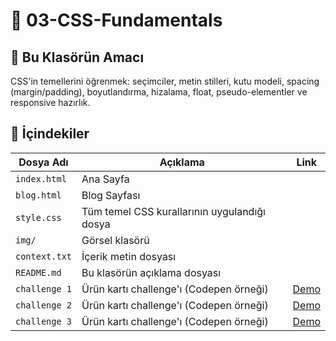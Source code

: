# 🎨 03-CSS-Fundamentals

## 🎯 **Bu Klasörün Amacı**

CSS'in temellerini öğrenmek: seçimciler, metin stilleri, kutu modeli, spacing (margin/padding), boyutlandırma, hizalama, float, pseudo-elementler ve responsive hazırlık.

## 📝 **İçindekiler**

| Dosya Adı     | Açıklama                                     | Link                                              |
| ------------- | -------------------------------------------- | ------------------------------------------------- |
| `index.html`  | Ana Sayfa                                    |                                                   |
| `blog.html`   | Blog Sayfası                                 |                                                   |
| `style.css`   | Tüm temel CSS kurallarının uygulandığı dosya |                                                   |
| `img/`        | Görsel klasörü                               |                                                   |
| `context.txt` | İçerik metin dosyası                         |                                                   |
| `README.md`   | Bu klasörün açıklama dosyası                 |                                                   |
| `challenge 1` | Ürün kartı challenge'ı (Codepen örneği)      | [Demo](https://codepen.io/ahmettosun/pen/ZEXzVby) |
| `challenge 2` | Ürün kartı challenge'ı (Codepen örneği)      | [Demo](https://codepen.io/ahmettosun/pen/ExwYMBb) |
| `challenge 3` | Ürün kartı challenge'ı (Codepen örneği)      | [Demo](https://codepen.io/ahmettosun/pen/GRMKVVq) |
